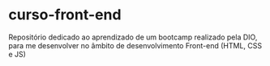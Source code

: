 # curso-front-end
Repositório dedicado ao aprendizado de um bootcamp realizado pela DIO, para me desenvolver no âmbito de desenvolvimento Front-end (HTML, CSS e JS)
